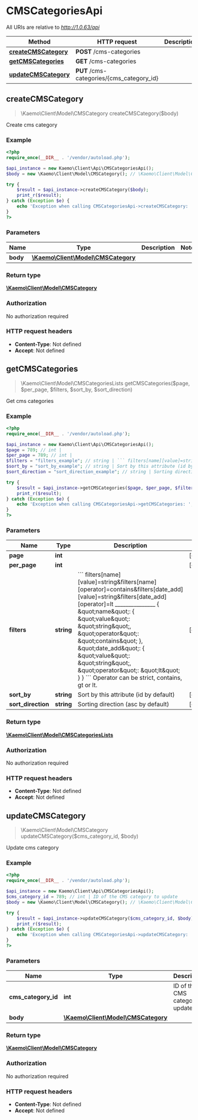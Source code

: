 # CMSCategoriesApi

All URIs are relative to *http://1.0.63/api*

Method | HTTP request | Description
------------- | ------------- | -------------
[**createCMSCategory**](#createCMSCategory) | **POST** /cms-categories | 
[**getCMSCategories**](#getCMSCategories) | **GET** /cms-categories | 
[**updateCMSCategory**](#updateCMSCategory) | **PUT** /cms-categories/{cms_category_id} | 


## **createCMSCategory**
> \Kaemo\Client\Model\CMSCategory createCMSCategory($body)



Create cms category

### Example
```php
<?php
require_once(__DIR__ . '/vendor/autoload.php');

$api_instance = new Kaemo\Client\Api\CMSCategoriesApi();
$body = new \Kaemo\Client\Model\CMSCategory(); // \Kaemo\Client\Model\CMSCategory | 

try {
    $result = $api_instance->createCMSCategory($body);
    print_r($result);
} catch (Exception $e) {
    echo 'Exception when calling CMSCategoriesApi->createCMSCategory: ', $e->getMessage(), PHP_EOL;
}
?>
```

### Parameters

Name | Type | Description  | Notes
------------- | ------------- | ------------- | -------------
 **body** | [**\Kaemo\Client\Model\CMSCategory**](#\Kaemo\Client\Model\CMSCategory)|  |

### Return type

[**\Kaemo\Client\Model\CMSCategory**](#CMSCategory)

### Authorization

No authorization required

### HTTP request headers

 - **Content-Type**: Not defined
 - **Accept**: Not defined

## **getCMSCategories**
> \Kaemo\Client\Model\CMSCategoriesLists getCMSCategories($page, $per_page, $filters, $sort_by, $sort_direction)



Get cms categories

### Example
```php
<?php
require_once(__DIR__ . '/vendor/autoload.php');

$api_instance = new Kaemo\Client\Api\CMSCategoriesApi();
$page = 789; // int | 
$per_page = 789; // int | 
$filters = "filters_example"; // string | ``` filters[name][value]=string&filters[name][operator]=contains&filters[date_add][value]=string&filters[date_add][operator]=lt _______________  {     \"name\": {         \"value\": \"string\",         \"operator\": \"contains\"     },     \"date_add\": {         \"value\": \"string\",         \"operator\": \"lt\"     } } ``` Operator can be strict, contains, gt or lt.
$sort_by = "sort_by_example"; // string | Sort by this attribute (id by default)
$sort_direction = "sort_direction_example"; // string | Sorting direction (asc by default)

try {
    $result = $api_instance->getCMSCategories($page, $per_page, $filters, $sort_by, $sort_direction);
    print_r($result);
} catch (Exception $e) {
    echo 'Exception when calling CMSCategoriesApi->getCMSCategories: ', $e->getMessage(), PHP_EOL;
}
?>
```

### Parameters

Name | Type | Description  | Notes
------------- | ------------- | ------------- | -------------
 **page** | **int**|  | [optional]
 **per_page** | **int**|  | [optional]
 **filters** | **string**| &#x60;&#x60;&#x60; filters[name][value]&#x3D;string&amp;filters[name][operator]&#x3D;contains&amp;filters[date_add][value]&#x3D;string&amp;filters[date_add][operator]&#x3D;lt _______________  {     \&quot;name\&quot;: {         \&quot;value\&quot;: \&quot;string\&quot;,         \&quot;operator\&quot;: \&quot;contains\&quot;     },     \&quot;date_add\&quot;: {         \&quot;value\&quot;: \&quot;string\&quot;,         \&quot;operator\&quot;: \&quot;lt\&quot;     } } &#x60;&#x60;&#x60; Operator can be strict, contains, gt or lt. | [optional]
 **sort_by** | **string**| Sort by this attribute (id by default) | [optional]
 **sort_direction** | **string**| Sorting direction (asc by default) | [optional]

### Return type

[**\Kaemo\Client\Model\CMSCategoriesLists**](#CMSCategoriesLists)

### Authorization

No authorization required

### HTTP request headers

 - **Content-Type**: Not defined
 - **Accept**: Not defined

## **updateCMSCategory**
> \Kaemo\Client\Model\CMSCategory updateCMSCategory($cms_category_id, $body)



Update cms category

### Example
```php
<?php
require_once(__DIR__ . '/vendor/autoload.php');

$api_instance = new Kaemo\Client\Api\CMSCategoriesApi();
$cms_category_id = 789; // int | ID of the CMS category to update
$body = new \Kaemo\Client\Model\CMSCategory(); // \Kaemo\Client\Model\CMSCategory | 

try {
    $result = $api_instance->updateCMSCategory($cms_category_id, $body);
    print_r($result);
} catch (Exception $e) {
    echo 'Exception when calling CMSCategoriesApi->updateCMSCategory: ', $e->getMessage(), PHP_EOL;
}
?>
```

### Parameters

Name | Type | Description  | Notes
------------- | ------------- | ------------- | -------------
 **cms_category_id** | **int**| ID of the CMS category to update |
 **body** | [**\Kaemo\Client\Model\CMSCategory**](#\Kaemo\Client\Model\CMSCategory)|  |

### Return type

[**\Kaemo\Client\Model\CMSCategory**](#CMSCategory)

### Authorization

No authorization required

### HTTP request headers

 - **Content-Type**: Not defined
 - **Accept**: Not defined

